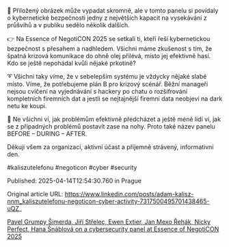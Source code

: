 🧐 Přiložený obrázek může vypadat skromně, ale v tomto panelu si povídaly o kybernetické bezpečnosti jedny z největších kapacit na vysekávání z průšvihů a v publiku sedělo několik dalších.


👉 Na Essence of NegotiCON 2025 se setkali ti, kteří řeší kybernetickou bezpečnost s přesahem a nadhledem. Všichni máme zkušenost s tím, že špatná krizová komunikace do ohně olej přilévá, místo jej efektivně hasí. Kdo se ještě nepohádal kvůli nějaké prkotině?


➰ Všichni taky víme, že v sebelepším systému je vždycky nějaké slabé místo. Víme, že potřebujeme plán B pro krizový scénář. Běžní manageři nejsou cvičení na vyjednávání s hackery po chatu o rozšifrování kompletních firemních dat a jestli se nejtajnější firemní data neobjeví na dark netu ke koupi.


🫴 Ne všichni ví, jak problémům efektivně předcházet a ještě méně lidí ví, jak se z případných problémů postavit zase na nohy. Proto také název panelu BEFORE – DURING – AFTER.


Děkuji všem za organizaci, aktivní účast a příjemně strávený, informativní den.


#kaliszutelefonu #negoticon #cyber #security


Published: 2025-04-14T12:54:30.760 in Prague

Original article URL: https://www.linkedin.com/posts/adam-kalisz-nnm_kaliszutelefonu-negoticon-cyber-activity-7317500495701438465-uQZ_

[Pavel Grumpy Šimerda, Jiří Střelec, Ewen Extier, Jan Mexo Řehák, Nicky Perfect, Hana Šnáblová on a cybersecurity panel at Essence of NegotiCON 2025](./media/essence-of-negoticon-2025.jpg)